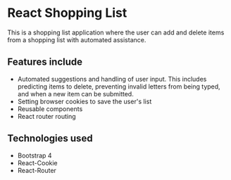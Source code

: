 # React Shopping List

This is a shopping list application where the user can add and delete items from a shopping list
with automated assistance.

## Features include
  - Automated suggestions and handling of user input. This includes predicting items to delete, preventing invalid letters from being typed, and when a new item can be submitted.
  - Setting browser cookies to save the user's list
  - Reusable components
  - React router routing

## Technologies used

  - Bootstrap 4
  - React-Cookie
  - React-Router
